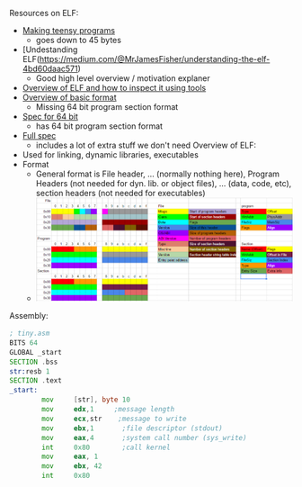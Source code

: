Resources on ELF:
  - [Making teensy programs](http://www.muppetlabs.com/~breadbox/software/tiny/teensy.html)
    - goes down to 45 bytes
  - [Undestanding ELF(https://medium.com/@MrJamesFisher/understanding-the-elf-4bd60daac571)
    - Good high level overview / motivation explaner
  - [Overview of ELF and how to inspect it using tools](https://linux-audit.com/elf-binaries-on-linux-understanding-and-analysis/)
  - [Overview of basic format](https://en.wikipedia.org/wiki/Executable_and_Linkable_Format)
    - Missing 64 bit program section format
  - [Spec for 64 bit](https://www.uclibc.org/docs/elf-64-gen.pdf)
    - has 64 bit program section format
  - [Full spec](http://docs.oracle.com/cd/E23824_01/pdf/819-0690.pdf)
    - includes a lot of extra stuff we don't need
Overview of ELF:
  - Used for linking, dynamic libraries, executables
  - Format
    - General format is File header, ... (normally nothing here), Program Headers (not needed for dyn. lib. or object files), ... (data, code, etc), section headers (not needed for executables)
    - ![Format](table.png)

Assembly:
```asm
; tiny.asm
BITS 64
GLOBAL _start
SECTION .bss
str:resb 1
SECTION .text
_start:
        mov     [str], byte 10
        mov     edx,1     ;message length
        mov     ecx,str    ;message to write
        mov     ebx,1       ;file descriptor (stdout)
        mov     eax,4       ;system call number (sys_write)
        int     0x80        ;call kernel
        mov     eax, 1
        mov     ebx, 42
        int     0x80
```
